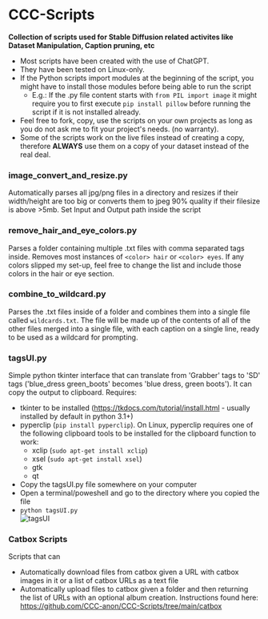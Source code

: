 # CCC-Scripts

**Collection of scripts used for Stable Diffusion related activites like Dataset Manipulation, Caption pruning, etc**
* Most scripts have been created with the use of ChatGPT.
* They have been tested on Linux-only.
* If the Python scripts import modules at the beginning of the script, you might have to install those modules before being able to run the script
    * E.g.: If the .py file content starts with `from PIL import image` it might require you to first execute `pip install pillow` before running the script if it is not installed already.
* Feel free to fork, copy, use the scripts on your own projects as long as you do not ask me to fit your project's needs. (no warranty).
* Some of the scripts work on the live files instead of creating a copy, therefore **ALWAYS** use them on a copy of your dataset instead of the real deal.

### **image_convert_and_resize.py**
Automatically parses all jpg/png files in a directory and resizes if their width/height are too big or converts them to jpeg 90% quality if their filesize is above >5mb. Set Input and Output path inside the script
### **remove_hair_and_eye_colors.py**
Parses a folder containing multiple .txt files with comma separated tags inside. Removes most instances of `<color> hair` or `<color> eyes`. If any colors slipped my set-up, feel free to change the list and include those colors in the hair or eye section.
### **combine_to_wildcard.py**
Parses the .txt files inside of a folder and combines them into a single file called `wildcards.txt`. The file will be made up of the contents of all of the other files merged into a single file, with each caption on a single line, ready to be used as a wildcard for prompting.
### **tagsUI.py**
Simple python tkinter interface that can translate from 'Grabber' tags to 'SD' tags ('blue_dress green_boots' becomes 'blue dress, green boots'). It can copy the output to clipboard.
Requires: 
* tkinter to be installed (https://tkdocs.com/tutorial/install.html - usually installed by default in python 3.1+) 
* pyperclip (`pip install pyperclip`). 
On Linux, pyperclip requires one of the following clipboard tools to be installed for the clipboard function to work:
   * xclip (`sudo apt-get install xclip`)
   * xsel (`sudo apt-get install xsel`)
   * gtk
   * qt
* Copy the tagsUI.py file somewhere on your computer
* Open a terminal/poweshell and go to the directory where you copied the file
* `python tagsUI.py`  
![tagsUI](https://github.com/CCC-anon/CCC-Scripts/assets/163057682/18e2ea79-3336-411a-a78b-d4c55dad5847)
### **Catbox Scripts**
Scripts that can 
* Automatically download files from catbox given a URL with catbox images in it or a list of catbox URLs as a text file
* Automatically upload files to catbox given a folder and then returning the list of URLs with an optional album creation.
Instructions found here: https://github.com/CCC-anon/CCC-Scripts/tree/main/catbox
